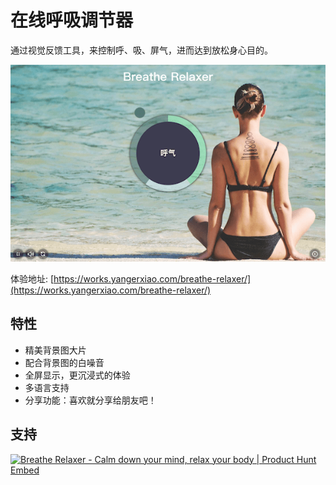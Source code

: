 # 在线呼吸调节器

通过视觉反馈工具，来控制呼、吸、屏气，进而达到放松身心目的。

![pc demo image](pc.demo.png)

体验地址: [https://works.yangerxiao.com/breathe-relaxer/](https://works.yangerxiao.com/breathe-relaxer/)

## 特性

- 精美背景图大片
- 配合背景图的白噪音
- 全屏显示，更沉浸式的体验
- 多语言支持
- 分享功能：喜欢就分享给朋友吧！

## 支持

<a href="https://www.producthunt.com/posts/breathe-relaxer?utm_source=badge-featured&utm_medium=badge&utm_souce=badge-breathe-relaxer" target="_blank"><img src="https://api.producthunt.com/widgets/embed-image/v1/featured.svg?post_id=184350&theme=dark" alt="Breathe Relaxer - Calm down your mind, relax your body | Product Hunt Embed" style="width: 250px; height: 54px;" width="250px" height="54px" /></a>
